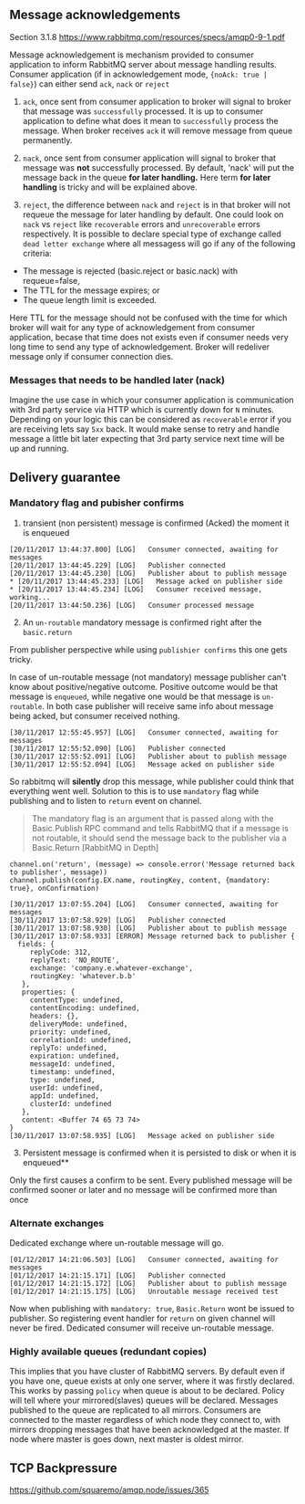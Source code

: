 ## Message acknowledgements
Section 3.1.8 https://www.rabbitmq.com/resources/specs/amqp0-9-1.pdf

Message acknowledgement is mechanism provided to consumer application to inform RabbitMQ server about message handling results.
Consumer application (if in acknowledgement mode, `{noAck: true | false}`) can either send `ack`, `nack` or `reject`

1. `ack`, once sent from consumer application to broker will signal to broker that message was `successfully` processed.
It is up to consumer application to define what does it mean to `successfully` process the message. When broker
receives `ack` it will remove message from queue permanently.

2. `nack`, once sent from consumer application will signal to broker that message was **not** successfully processed.
By default, 'nack' will put the message back in the queue **for later handling.** Here term **for later handling** is tricky
and will be explained above.

3. `reject`, the difference between `nack` and `reject` is in that broker will not requeue the message for later handling by default.
One could look on `nack` vs `reject` like `recoverable` errors and `unrecoverable` errors respectively. It is possible to declare
special type of exchange called `dead letter exchange` where all messagess will go if any of the following criteria:

- The message is rejected (basic.reject or basic.nack) with requeue=false,
- The TTL for the message expires; or
- The queue length limit is exceeded.

Here TTL for the message should not be confused with the time for which broker will wait for any type of acknowledgement from consumer application, becase that time does not exists even if consumer needs very long time to send any type of acknowledgement. Broker will redeliver message only if consumer connection dies.

### Messages that needs to be handled later (nack)
Imagine the use case in which your consumer application is communication with 3rd party service via HTTP which is currently down for `N` minutes. Depending on your logic this can be considered as `recoverable` error if you are receiving lets say `5xx` back. It would make sense to retry and handle message a little bit later expecting that 3rd party service next time will be up and running.

## Delivery guarantee

### Mandatory flag and pubisher confirms
1. transient (non persistent) message is confirmed (Acked) the moment it is enqueued</span>
```
[20/11/2017 13:44:37.800] [LOG]   Consumer connected, awaiting for messages
[20/11/2017 13:44:45.229] [LOG]   Publisher connected
[20/11/2017 13:44:45.230] [LOG]   Publisher about to publish message
* [20/11/2017 13:44:45.233] [LOG]   Message acked on publisher side
* [20/11/2017 13:44:45.234] [LOG]   Consumer received message, working...
[20/11/2017 13:44:50.236] [LOG]   Consumer processed message
```
2. An `un-routable` mandatory message is confirmed right after the `basic.return`

From publisher perspective while using `publishier confirms` this one gets tricky.

In case of un-routable message (not mandatory) message publisher can't know about positive/negative outcome.
Positive outcome would be that message is `enqueued`, while negative one would be that message is `un-routable`.
In both case publisher will receive same info about message being acked, but consumer received nothing.
```
[30/11/2017 12:55:45.957] [LOG]   Consumer connected, awaiting for messages
[30/11/2017 12:55:52.090] [LOG]   Publisher connected
[30/11/2017 12:55:52.091] [LOG]   Publisher about to publish message
[30/11/2017 12:55:52.094] [LOG]   Message acked on publisher side
```

So rabbitmq will **silently** drop this message, while publisher could think that everything went well.
Solution to this is to use `mandatory` flag while publishing and to listen to `return` event on channel.
> The mandatory flag is an argument that is passed along with the Basic.Publish RPC command and tells RabbitMQ that if a message is not routable, it should send the message back to the publisher via a Basic.Return [RabbitMQ in Depth]
```
channel.on('return', (message) => console.error('Message returned back to publisher', message))
channel.publish(config.EX.name, routingKey, content, {mandatory: true}, onConfirmation)
```

```
[30/11/2017 13:07:55.204] [LOG]   Consumer connected, awaiting for messages
[30/11/2017 13:07:58.929] [LOG]   Publisher connected
[30/11/2017 13:07:58.930] [LOG]   Publisher about to publish message
[30/11/2017 13:07:58.933] [ERROR] Message returned back to publisher {
  fields: {
     replyCode: 312,
     replyText: 'NO_ROUTE',
     exchange: 'company.e.whatever-exchange',
     routingKey: 'whatever.b.b'
   },
   properties: {
     contentType: undefined,
     contentEncoding: undefined,
     headers: {},
     deliveryMode: undefined,
     priority: undefined,
     correlationId: undefined,
     replyTo: undefined,
     expiration: undefined,
     messageId: undefined,
     timestamp: undefined,
     type: undefined,
     userId: undefined,
     appId: undefined,
     clusterId: undefined
   },
   content: <Buffer 74 65 73 74>
}
[30/11/2017 13:07:58.935] [LOG]   Message acked on publisher side
```

3. Persistent message is confirmed when it is persisted to disk or when it is enqueued**

Only the first causes a confirm to be sent. Every published message will be confirmed sooner or later and no message will be confirmed more than once

### Alternate exchanges
Dedicated exchange where un-routable message will go.

```
[01/12/2017 14:21:06.503] [LOG]   Consumer connected, awaiting for messages
[01/12/2017 14:21:15.171] [LOG]   Publisher connected
[01/12/2017 14:21:15.172] [LOG]   Publisher about to publish message
[01/12/2017 14:21:15.175] [LOG]   Unroutable message received test
```

Now when publishing with `mandatory: true`, `Basic.Return` wont be issued to publisher. So registering event handler for `return` on given channel will never be fired. Dedicated consumer will receive un-routable message.

### Highly available queues (redundant copies)
This implies that you have cluster of RabbitMQ servers. By default even if you have one, queue exists at only one server, where it was firstly declared. This works by passing `policy` when queue is about to be declared. Policy will tell where your mirrored(slaves) queues
will be declared. Messages published to the queue are replicated to all mirrors. Consumers are connected to the master regardless of which node they connect to, with mirrors dropping messages that have been acknowledged at the master. If node where master is goes down, next master is oldest mirror.

## TCP Backpressure
https://github.com/squaremo/amqp.node/issues/365

